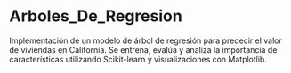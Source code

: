 # Arboles_De_Regresion
Implementación de un modelo de árbol de regresión para predecir el valor de viviendas en California. Se entrena, evalúa y analiza la importancia de características utilizando Scikit-learn y visualizaciones con Matplotlib.
